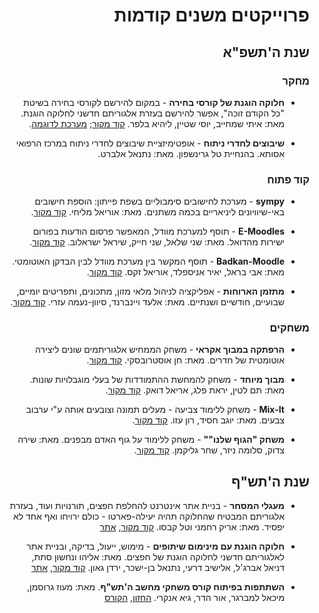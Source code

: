 <div dir='rtl' lang='he'>

# פרוייקטים משנים קודמות

## שנת ה'תשפ"א

### מחקר

* **חלוקה הוגנת של קורסי בחירה** -
במקום להירשם לקורסי בחירה בשיטת "כל הקודם זוכה",
אפשר להירשם בעזרת אלגוריתם חדשני לחלוקה הוגנת.
מאת: איתי שמחייב, יוסי שטיין, ליהיא בלפר.
[קוד מקור](https://github.com/Course-Allocation-Problem);
[מערכת לדוגמה](https://fair-division.herokuapp.com/).

* **שיבוצים לחדרי ניתוח** - 
אופטימיזציית שיבוצים לחדרי ניתוח במרכז הרפואי אסותא. בהנחיית טל גרינשפון.
מאת: נתנאל אלברט.


### קוד פתוח

* **sympy** -
מערכת לחישובים סימבוליים בשפת פייתון: הוספת חישובים באי-שיוויונים ליניאריים בכמה משתנים.
מאת: אוריאל מליחי.
[קוד מקור](https://github.com/orielmalihi/Final-Project).

* **E-Moodles** -
תוסף למערכת מוודל, המאפשר פרסום הודעות בפורום ישירות מהדואל.
מאת: שני שלאל, שני חייק, שיראל ישראלוב.
[קוד מקור](https://github.com/E-moodles).

* **Badkan-Moodle** -
תוסף המקשר בין מערכת מוודל לבין הבדקן האוטומטי.
מאת: אבי בראל, יאיר אניספלד, אוריאל זקס.
[קוד מקור](https://github.com/YairAn/final_project.git).

* **מתזמן הארוחות** -
אפליקציה לניהול מלאי מזון, מתכונים, ותפריטים יומיים, שבועיים, חודשיים ושנתיים.
מאת: אלעד ויינברנד,  סיוון-נעמה עזרי. 
[קוד מקור](https://github.com/Meals-scheduler/Meals_Scheduler.git).


### משחקים

* **הרפתקה במבוך אקראי** -
 משחק הממחיש אלגוריתמים שונים ליצירה אוטומטית של חדרים.
מאת: חן אוסטרובסקי.
[קוד מקור](https://github.com/ChenOst/final-project).

* **מבוך מיוחד** - משחק להמחשת ההתמודדות של בעלי מוגבלויות שונות.
מאת: תם לטין, יראת פלג, אריאל דואק.
[קוד מקור](https://github.com/GameDev-TAY/Final_Project).

* **Mix-It** -
משחק ללימוד צביעה - מעלים תמונה וצובעים אותה ע"י ערבוב צבעים.
מאת: יוגב חסיד, רון עזו.
[קוד מקור](https://github.com/Ron-Yogev/Mix-It).

* **משחק "הגוף שלנו""** -
משחק ללימוד על גוף האדם מבפנים.
מאת: שירה צדוק, סלומה ניזר, שחר גליקמן.
[קוד מקור](https://github.com/ComputerGame0/OurBodyGame).


## שנת ה'תש"ף

* **מעגלי המסחר** - בניית אתר אינטרנט להחלפת חפצים, תורנויות ועוד, בעזרת אלגוריתם המבטיח שהחלוקה תהיה יעילה-פארטו - כולם ירויחו ואף אחד לא יפסיד.
מאת: אריק רחמני וטל קבסו.
[קוד מקור][proj5780trade],
[אתר][proj5780tradesite]

* **חלוקה הוגנת עם מינימום שיתופים** - מימוש, ייעול, בדיקה, ובניית אתר לאלגוריתם חדשני לחלוקה הוגנת של חפצים.
מאת: אליהו ונחשון סתת, דניאל אברג'ל, אלישיב דרעי, נתנאל בן-ישכר, ירדן גאון.
[קוד מקור][proj5780fair],
[אתר][proj5780fairsite]


* **השתתפות בפיתוח קורס משחקי מחשב ה'תש"ף**. 
מאת: מעוז גרוסמן, מיכאל למברגר, אור הדר, גיא אנקרי.
[החזון][proj5780gamedev], [הקורס][gamedev5780]




</div>

[proj5780gamedev]: https://maoz-grossman.github.io/GameDev-Ariel
[proj5780fair]: https://github.com/DanielAbergel/Distribution-Algorithm
[proj5780fairsite]: https://splitup.herokuapp.com
[proj5780trade]: https://github.com/aricRach/final-project
[proj5780tradesite]: https://multitrade.herokuapp.com
[gamedev5780]: https://github.com/gamedev-at-ariel/gamedev-5780
